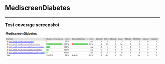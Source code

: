 ## MediscreenDiabetes

---

**Test coverage screenshot** 

![TestScreenshot](resourcesreadme/MediscreenDiabetesTestScreenshot.png)
